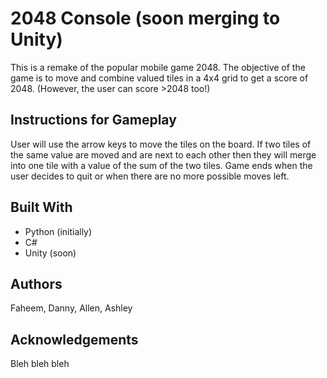 # 2048 Console (soon merging to Unity)

This is a remake of the popular mobile game 2048. The objective of the game is to move and combine valued tiles in a 4x4 grid to get a score of 
2048. (However, the user can score >2048 too!) 

## Instructions for Gameplay
User will use the arrow keys to move the tiles on the board. If two tiles of the same value are moved and are next to each other then 
they will merge into one tile with a value of the sum of the two tiles. Game ends when the user decides to quit or when there are no more possible moves left. 

## Built With
- Python (initially)
- C# 
- Unity (soon)


## Authors 
Faheem, Danny, Allen, Ashley  

## Acknowledgements 
Bleh bleh bleh
